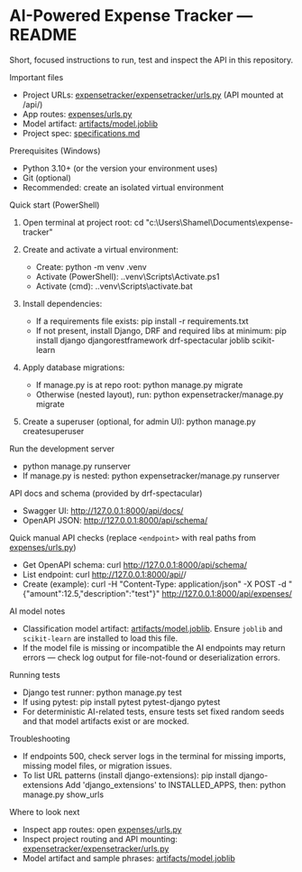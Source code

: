 # AI-Powered Expense Tracker — README

Short, focused instructions to run, test and inspect the API in this repository.

Important files
- Project URLs: [expensetracker/expensetracker/urls.py](expensetracker/expensetracker/urls.py) (API mounted at /api/)
- App routes: [expenses/urls.py](expenses/urls.py)
- Model artifact: [artifacts/model.joblib](artifacts/model.joblib)
- Project spec: [specifications.md](specifications.md)

Prerequisites (Windows)
- Python 3.10+ (or the version your environment uses)
- Git (optional)
- Recommended: create an isolated virtual environment

Quick start (PowerShell)
1. Open terminal at project root:
   cd "c:\Users\Shamel\Documents\expense-tracker"

2. Create and activate a virtual environment:
   - Create: python -m venv .venv
   - Activate (PowerShell): .\.venv\Scripts\Activate.ps1
   - Activate (cmd): .\.venv\Scripts\activate.bat

3. Install dependencies:
   - If a requirements file exists:
     pip install -r requirements.txt
   - If not present, install Django, DRF and required libs at minimum:
     pip install django djangorestframework drf-spectacular joblib scikit-learn

4. Apply database migrations:
   - If manage.py is at repo root:
     python manage.py migrate
   - Otherwise (nested layout), run:
     python expensetracker/manage.py migrate

5. Create a superuser (optional, for admin UI):
   python manage.py createsuperuser

Run the development server
- python manage.py runserver
- If manage.py is nested: python expensetracker/manage.py runserver

API docs and schema (provided by drf-spectacular)
- Swagger UI: http://127.0.0.1:8000/api/docs/
- OpenAPI JSON: http://127.0.0.1:8000/api/schema/

Quick manual API checks (replace `<endpoint>` with real paths from [expenses/urls.py](expenses/urls.py))
- Get OpenAPI schema:
  curl http://127.0.0.1:8000/api/schema/
- List endpoint:
  curl http://127.0.0.1:8000/api/<endpoint>/
- Create (example):
  curl -H "Content-Type: application/json" -X POST -d "{\"amount\":12.5,\"description\":\"test\"}" http://127.0.0.1:8000/api/expenses/

AI model notes
- Classification model artifact: [artifacts/model.joblib](artifacts/model.joblib). Ensure `joblib` and `scikit-learn` are installed to load this file.
- If the model file is missing or incompatible the AI endpoints may return errors — check log output for file-not-found or deserialization errors.

Running tests
- Django test runner:
  python manage.py test
- If using pytest:
  pip install pytest pytest-django
  pytest
- For deterministic AI-related tests, ensure tests set fixed random seeds and that model artifacts exist or are mocked.

Troubleshooting
- If endpoints 500, check server logs in the terminal for missing imports, missing model files, or migration issues.
- To list URL patterns (install django-extensions):
  pip install django-extensions
  Add 'django_extensions' to INSTALLED_APPS, then:
  python manage.py show_urls

Where to look next
- Inspect app routes: open [expenses/urls.py](expenses/urls.py)
- Inspect project routing and API mounting: [expensetracker/expensetracker/urls.py](expensetracker/expensetracker/urls.py)
- Model artifact and sample phrases: [artifacts/model.joblib](artifacts/model.joblib)
